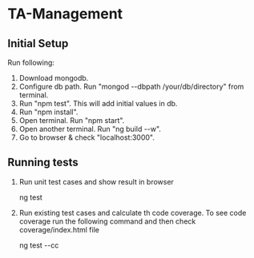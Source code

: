 # TA-Management

## Initial Setup

 Run following:

1. Download mongodb.
2. Configure db path. Run "mongod --dbpath /your/db/directory" from terminal.
3. Run "npm test". This will add initial values in db.
4. Run "npm install".
5. Open terminal. Run "npm start".
6. Open another terminal. Run "ng build --w".
7. Go to browser & check "localhost:3000".



## Running tests

1.  Run unit test cases and show result in browser
    
    ng test 

2. Run existing test cases and calculate th code coverage. To see code coverage run the following command and then check coverage/index.html file

    ng test --cc 